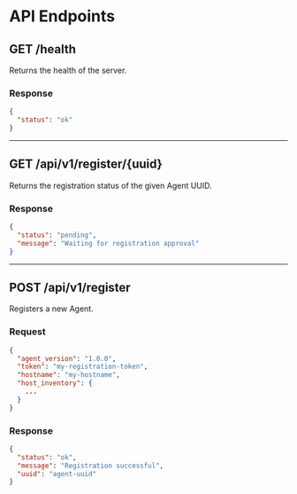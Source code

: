 # API Endpoints

## GET /health

Returns the health of the server.

### Response

```json
{
  "status": "ok"
}
```

---

## GET /api/v1/register/{uuid}

Returns the registration status of the given Agent UUID.

### Response

```json
{
  "status": "pending",
  "message": "Waiting for registration approval"
}
```

---

## POST /api/v1/register

Registers a new Agent.

### Request

```json
{
  "agent_version": "1.0.0",
  "token": "my-registration-token",
  "hostname": "my-hostname",
  "host_inventory": {
    ...
  }
}
```

### Response

```json
{
  "status": "ok",
  "message": "Registration successful",
  "uuid": "agent-uuid"
}
```